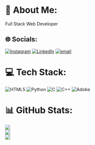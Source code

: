 # 💫 About Me:
Full Stack Web Developer<br>


## 🌐 Socials:
[![Instagram](https://img.shields.io/badge/Instagram-%23E4405F.svg?logo=Instagram&logoColor=white)](https://instagram.com/m.sumanth8) [![LinkedIn](https://img.shields.io/badge/LinkedIn-%230077B5.svg?logo=linkedin&logoColor=white)](https://linkedin.com/in/www.linkedin.com/in/Msumanth1 ) [![email](https://img.shields.io/badge/Email-D14836?logo=gmail&logoColor=white)](mailto:sumanth.eee.rymec@gmail.com) 

# 💻 Tech Stack:
![HTML5](https://img.shields.io/badge/html5-%23E34F26.svg?style=for-the-badge&logo=html5&logoColor=white) ![Python](https://img.shields.io/badge/python-3670A0?style=for-the-badge&logo=python&logoColor=ffdd54) ![C](https://img.shields.io/badge/c-%2300599C.svg?style=for-the-badge&logo=c&logoColor=white) ![C++](https://img.shields.io/badge/c++-%2300599C.svg?style=for-the-badge&logo=c%2B%2B&logoColor=white) ![Adobe](https://img.shields.io/badge/adobe-%23FF0000.svg?style=for-the-badge&logo=adobe&logoColor=white)
# 📊 GitHub Stats:
![](https://github-readme-stats.vercel.app/api?username=maidursumanth&theme=dark&hide_border=false&include_all_commits=true&count_private=true)<br/>
![](https://nirzak-streak-stats.vercel.app/?user=maidursumanth&theme=dark&hide_border=false)<br/>
![](https://github-readme-stats.vercel.app/api/top-langs/?username=maidursumanth&theme=dark&hide_border=false&include_all_commits=true&count_private=true&layout=compact)
